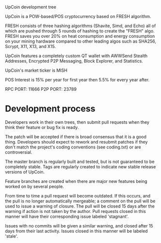 
UpCoin development tree

UpCoin is a POW-based/POS cryptocurrency based on FRESH algorithm. 

FRESH consists of three hashing algorithms (Shavite, Simd, and Echo) all of which are pushed through 5 rounds of hashing to create the "FRESH" algo. FRESH saves you over 20% on heat consumption and energy consumption on your mining hardware compared to other leading algos such as SHA256, Scrypt, X11, X13, and X15.

UpCoin features a completely custom QT wallet with AWWSend Stealth Addresses, Encrypted P2P Messaging, Block Explorer, and Statistics.

UpCoin's market ticker is MISH

POS Interest is 15% per year for first year then 5.5% for every year after.

RPC PORT: 11666
P2P PORT: 23789

Development process
===========================

Developers work in their own trees, then submit pull requests when
they think their feature or bug fix is ready.

The patch will be accepted if there is broad consensus that it is a
good thing.  Developers should expect to rework and resubmit patches
if they don't match the project's coding conventions (see coding.txt)
or are controversial.

The master branch is regularly built and tested, but is not guaranteed
to be completely stable. Tags are regularly created to indicate new
stable release versions of UpCoin.

Feature branches are created when there are major new features being
worked on by several people.

From time to time a pull request will become outdated. If this occurs, and
the pull is no longer automatically mergeable; a comment on the pull will
be used to issue a warning of closure. The pull will be closed 15 days
after the warning if action is not taken by the author. Pull requests closed
in this manner will have their corresponding issue labeled 'stagnant'.

Issues with no commits will be given a similar warning, and closed after
15 days from their last activity. Issues closed in this manner will be 
labeled 'stale'.
